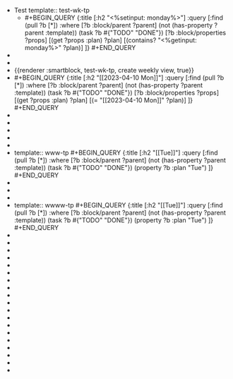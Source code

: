 - Test
  template:: test-wk-tp
	- #+BEGIN_QUERY
	  {:title [:h2 "<%setinput: monday%>"]
	   :query [:find (pull ?b [*])
	           :where
	           [?b :block/parent ?parent]
	           (not (has-property ?parent :template))
	           (task ?b #{"TODO" "DONE"})
	           [?b :block/properties ?props]
	           [(get ?props :plan) ?plan]
	           [(contains? "<%getinput: monday%>" ?plan)]
	  ]}
	  #+END_QUERY
-
-
- {{renderer :smartblock, test-wk-tp, create weekly view, true}}
- #+BEGIN_QUERY
  {:title [:h2 "[[2023-04-10 Mon]]"]
   :query [:find (pull ?b [*])
         :where
         [?b :block/parent ?parent]
         (not (has-property ?parent :template))
         (task ?b #{"TODO" "DONE"})
         [?b :block/properties ?props]
         [(get ?props :plan) ?plan]
         [(= "[[2023-04-10 Mon]]" ?plan)]
  ]}
  #+END_QUERY
-
-
-
-
-
- template:: www-tp
  #+BEGIN_QUERY
  {:title [:h2 "[[Tue]]"]
   :query [:find (pull ?b [*])
           :where
           [?b :block/parent ?parent]
           (not (has-property ?parent :template))
           (task ?b #{"TODO" "DONE"})
           (property ?b :plan "Tue")
  ]}
  #+END_QUERY
-
-
-
- template:: wwww-tp
  #+BEGIN_QUERY
  {:title [:h2 "[[Tue]]"]
   :query [:find (pull ?b [*])
           :where
           [?b :block/parent ?parent]
           (not (has-property ?parent :template))
           (task ?b #{"TODO" "DONE"})
           (property ?b :plan "Tue")
  ]}
  #+END_QUERY
-
-
-
-
-
-
-
-
-
-
-
-
-
-
-
-
-
-
-